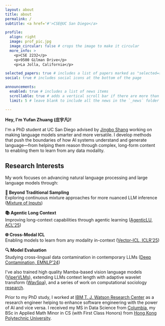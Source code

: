 ```yaml
---
layout: about
title: about
permalink: /
subtitle: <a href='#'>CSE@UC San Diego</a>

profile:
  align: right
  image: prof_pic.jpg
  image_circular: false # crops the image to make it circular
  more_info: >
    <p>CSE 2232</p>
    <p>9500 Gilman Drive</p>
    <p>La Jolla, California</p>

selected_papers: true # includes a list of papers marked as "selected={true}"
social: true # includes social icons at the bottom of the page

announcements:
  enabled: true # includes a list of news items
  scrollable: true # adds a vertical scroll bar if there are more than 3 news items
  limit: 5 # leave blank to include all the news in the `_news` folder

---
```

**Hey, I'm Yufan Zhuang (庄宇凡)!**

I'm a PhD student at UC San Diego advised by [Jingbo Shang](https://shangjingbo1226.github.io/) working on making language models smarter and more versatile. I develop methods that push the boundaries of how AI systems understand and generate language—from helping them reason through complex, long-form content to enabling them to learn from any data modality.

## Research Interests

My work focuses on advancing natural language processing and large language models through:

**🔄 Beyond Traditional Sampling**  
Exploring continuous mixture approaches for more nuanced LLM inference ([Mixture of Inputs](https://arxiv.org/abs/2505.14827))

**📚 Agentic Long Context**  
Improving long-context capabilities through agentic learning ([AgenticLU, ACL'25](https://arxiv.org/abs/2502.15920))

**🌐 Cross-Modal ICL**  
Enabling models to learn from any modality in-context ([Vector-ICL, ICLR'25](https://arxiv.org/abs/2410.05629))

**🔍 Model Evaluation**  
Studying cross-lingual data contamination in contemporary LLMs ([Deep Contamination, EMNLP'24](https://arxiv.org/abs/2406.13236))

I've also trained high quality Mamba-based vision language models ([ViperVLMs](https://huggingface.co/ViperVLM)), extending LLMs context length with adaptive wavelet transform ([WavSpa](https://proceedings.mlr.press/v243/zhuang24a/zhuang24a.pdf)), and a series of work on computational sociology [research](https://www.tandfonline.com/doi/full/10.1080/24694452.2022.2042180). 

Prior to my PhD study, I worked at [IBM T. J. Watson Research Center](https://research.ibm.com/labs/yorktown-heights) as a research engineer helping to enhance software engineering with the power of AI and vice versa. I received my MS in Data Science from [Columbia](https://datascience.columbia.edu/), my BSc in Applied Math Minor in CS (with First Class Honors) from [Hong Kong Polytechnic University](https://www.polyu.edu.hk/ama/).
